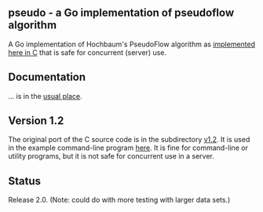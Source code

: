 <h2>pseudo - a Go implementation of pseudoflow algorithm</h2>

A Go implementation of Hochbaum's PseudoFlow algorithm as [implemented here in C][c_ref] that is safe for concurrent (server) use.

<h2>Documentation</h2>

... is in the [usual place][docs].

<h2>Version 1.2</h2>

The original port of the C source code is in the subdirectory [v1.2][v1.2]. It is used in the example command-line program [here][cmdline].  It is fine for command-line or utility programs, but it is not safe for concurrent use in a server.

<h2>Status</h2>

Release 2.0.  (Note: could do with more testing with larger data sets.)


[c_ref]: http://riot.ieor.berkeley.edu/Applications/Pseudoflow/maxflow.html
[docs]: https://godoc.org/github.com/clbanning/pseudo
[v1.2]: https://github.com/clbanning/pseudo/v1.2
[cmdline]: https://github.com/clbanning/pseudo/cmd/pseudo
